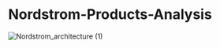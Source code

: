 # Nordstrom-Products-Analysis
![Nordstrom_architecture (1)](https://github.com/user-attachments/assets/4b3bc89e-963d-47e6-851a-9d033a2334d6)
